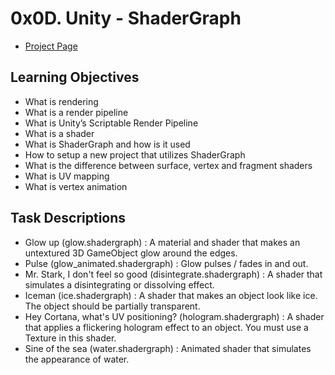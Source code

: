 # 0x0D. Unity - ShaderGraph
- [Project Page](https://intranet.hbtn.io/projects/534)
## Learning Objectives
- What is rendering
- What is a render pipeline
- What is Unity’s Scriptable Render Pipeline
- What is a shader
- What is ShaderGraph and how is it used
- How to setup a new project that utilizes ShaderGraph
- What is the difference between surface, vertex and fragment shaders
- What is UV mapping
- What is vertex animation
## Task Descriptions
- Glow up (glow.shadergraph) : A material and shader that makes an untextured 3D GameObject glow around the edges.
- Pulse (glow_animated.shadergraph) : Glow pulses / fades in and out.
- Mr. Stark, I don't feel so good (disintegrate.shadergraph) : A shader that simulates a disintegrating or dissolving effect.
- Iceman (ice.shadergraph) : A shader that makes an object look like ice. The object should be partially transparent.
- Hey Cortana, what's UV positioning? (hologram.shadergraph) : A shader that applies a flickering hologram effect to an object. You must use a Texture in this shader.
- Sine of the sea (water.shadergraph) : Animated shader that simulates the appearance of water.
